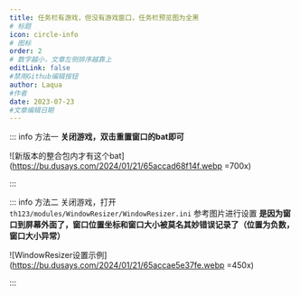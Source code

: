 ```yaml
---
title: 任务栏有游戏，但没有游戏窗口，任务栏预览图为全黑
# 标题
icon: circle-info
# 图标
order: 2
# 数字越小，文章左侧排序越靠上
editLink: false
#禁用Github编辑按钮
author: Laqua
#作者
date: 2023-07-23
#文章编辑日期
---
```


::: info 方法一
**关闭游戏，双击重置窗口的bat即可**

![新版本的整合包内才有这个bat](https://bu.dusays.com/2024/01/21/65accad68f14f.webp =700x)

:::


::: info 方法二
关闭游戏，打开 ```th123/modules/WindowResizer/WindowResizer.ini``` 
参考图片进行设置
**是因为窗口到屏幕外面了，窗口位置坐标和窗口大小被莫名其妙错误记录了（位置为负数，窗口大小异常）**

![WindowResizer设置示例](https://bu.dusays.com/2024/01/21/65accae5e37fe.webp =450x)

:::

